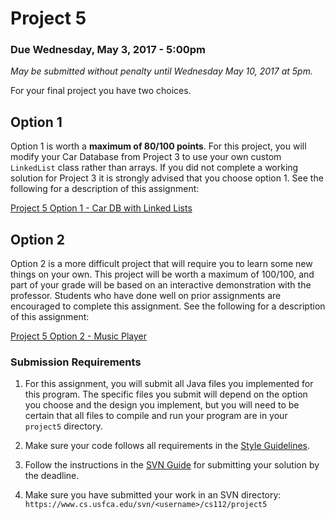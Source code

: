 Project 5
=========

### Due Wednesday, May 3, 2017 - 5:00pm
*May be submitted without penalty until Wednesday May 10, 2017 at 5pm.*

For your final project you have two choices. 

## Option 1

Option 1 is worth a **maximum of 80/100 points**. For this project, you will modify your Car Database from Project 3 to use your own custom `LinkedList` class rather than arrays. If you did not complete a working solution for Project 3 it is strongly advised that you choose option 1.  See the following for a description of this assignment:

[Project 5 Option 1 - Car DB with Linked Lists](p5o1.md)

## Option 2

Option 2 is a more difficult project that will require you to learn some new things on your own. This project will be worth a maximum of 100/100, and part of your grade will be based on an interactive demonstration with the professor. Students who have done well on prior assignments are encouraged to complete this assignment. See the following for a description of this assignment:

[Project 5 Option 2 - Music Player](p5o2.md)


### Submission Requirements

1. For this assignment, you will submit all Java files you implemented for this program. The specific files you submit will depend on the option you choose and the design you implement, but you will need to be certain that all files to compile and run your program are in your `project5` directory.
 
2. Make sure your code follows all requirements in the [Style Guidelines](https://github.com/CS112-S17/notes/blob/master/style.md).

3. Follow the instructions in the [SVN Guide](https://github.com/CS112-S17/notes/blob/master/svn_guide.md) for submitting your solution by the deadline.

4. Make sure you have submitted your work in an SVN directory: `https://www.cs.usfca.edu/svn/<username>/cs112/project5`
